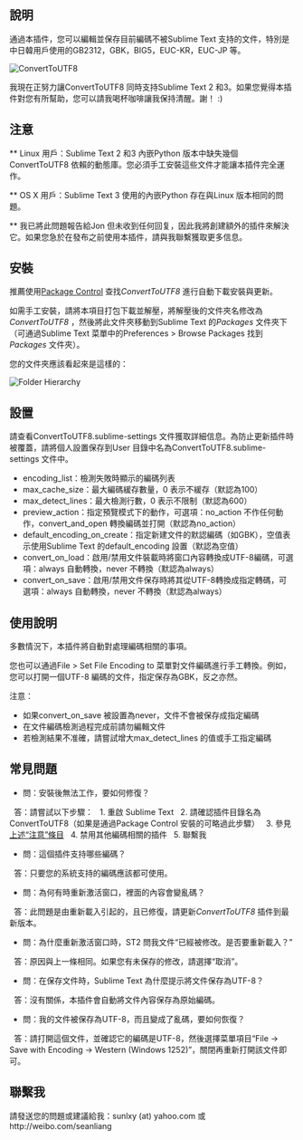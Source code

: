 說明
------------------
通過本插件，您可以編輯並保存目前編碼不被Sublime Text 支持的文件，特別是中日韓用戶使用的GB2312，GBK，BIG5，EUC-KR，EUC-JP 等。

![ConvertToUTF8](http://dl.dropbox.com/u/31937639/ConvertToUTF8/ConvertToUTF8.gif)

我現在正努力讓ConvertToUTF8 同時支持Sublime Text 2 和3。如果您覺得本插件對您有所幫助，您可以請我喝杯咖啡讓我保持清醒。謝！ :)

注意
------------------
** Linux 用戶：Sublime Text 2 和3 內嵌Python 版本中缺失幾個ConvertToUTF8 依賴的動態庫。您必須手工安裝這些文件才能讓本插件完全運作。

** OS X 用戶：Sublime Text 3 使用的內嵌Python 存在與Linux 版本相同的問題。

** 我已將此問題報告給Jon 但未收到任何回复，因此我將創建額外的插件來解決它。如果您急於在發布之前使用本插件，請與我聯繫獲取更多信息。

安裝
------------------
推薦使用[Package Control](http://wbond.net/sublime_packages/package_control) 查找*ConvertToUTF8* 進行自動下載安裝與更新。

如需手工安裝，請將本項目打包下載並解壓，將解壓後的文件夾名修改為*ConvertToUTF8* ，然後將此文件夾移動到Sublime Text 的*Packages* 文件夾下（可通過Sublime Text 菜單中的Preferences > Browse Packages 找到*Packages* 文件夾）。

您的文件夾應該看起來是這樣的：

![Folder Hierarchy](http://dl.dropbox.com/u/31937639/ConvertToUTF8/hierarchy.png)

設置
------------------
請查看ConvertToUTF8.sublime-settings 文件獲取詳細信息。為防止更新插件時被覆蓋，請將個人設置保存到User 目錄中名為ConvertToUTF8.sublime-settings 文件中。

* encoding_list：檢測失敗時顯示的編碼列表
* max_cache_size：最大編碼緩存數量，0 表示不緩存（默認為100）
* max_detect_lines：最大檢測行數，0 表示不限制（默認為600）
* preview_action：指定預覽模式下的動作，可選項：no_action 不作任何動作，convert_and_open 轉換編碼並打開（默認為no_action）
* default_encoding_on_create：指定新建文件的默認編碼（如GBK），空值表示使用Sublime Text 的default_encoding 設置（默認為空值）
* convert_on_load：啟用/禁用文件裝載時將窗口內容轉換成UTF-8編碼，可選項：always 自動轉換，never 不轉換（默認為always）
* convert_on_save：啟用/禁用文件保存時將其從UTF-8轉換成指定轉碼，可選項：always 自動轉換，never 不轉換（默認為always）

使用說明
------------------
多數情況下，本插件將自動對處理編碼相關的事項。

您也可以通過File > Set File Encoding to 菜單對文件編碼進行手工轉換。例如，您可以打開一個UTF-8 編碼的文件，指定保存為GBK，反之亦然。

注意：
* 如果convert_on_save 被設置為never，文件不會被保存成指定編碼
* 在文件編碼檢測過程完成前請勿編輯文件
* 若檢測結果不准確，請嘗試增大max_detect_lines 的值或手工指定編碼


常見問題
------------------
* 問：安裝後無法工作，要如何修復？

  答：請嘗試以下步驟：
  1. 重啟 Sublime Text
  2. 請確認插件目錄名為ConvertToUTF8（如果是通過Package Control 安裝的可略過此步驟）
  3. 參見[上述“注意”條目](#注意)
  4. 禁用其他編碼相關的插件
  5. 聯繫我

* 問：這個插件支持哪些編碼？

  答：只要您的系統支持的編碼應該都可使用。

* 問：為何有時重新激活窗口，裡面的內容會變亂碼？

  答：此問題是由重新載入引起的，且已修復，請更新*ConvertToUTF8* 插件到最新版本。

* 問：為什麼重新激活窗口時，ST2 問我文件“已經被修改。是否要重新載入？”

  答：原因與上一條相同。如果您有未保存的修改，請選擇“取消”。

* 問：在保存文件時，Sublime Text 為什麼提示將文件保存為UTF-8？

  答：沒有關係，本插件會自動將文件內容保存為原始編碼。

* 問：我的文件被保存為UTF-8，而且變成了亂碼，要如何恢復？

  答：請打開這個文件，並確認它的編碼是UTF-8，然後選擇菜單項目“File -> Save with Encoding -> Western (Windows 1252)”，關閉再重新打開該文件即可。

聯繫我
------------------
請發送您的問題或建議給我：sunlxy (at) yahoo.com 或http://weibo.com/seanliang
